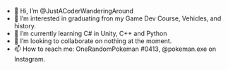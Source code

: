 - 👋 Hi, I’m @JustACoderWanderingAround
- 👀 I’m interested in graduating fron my Game Dev Course, Vehicles, and history.
- 🌱 I’m currently learning C# in Unity, C++ and Python
- 💞️ I’m looking to collaborate on nothing at the moment.
- 📫 How to reach me: OneRandomPokeman #0413, @pokeman.exe on Instagram. 

<!---
JustACoderWanderingAround/JustACoderWanderingAround is a ✨ special ✨ repository because its `README.md` (this file) appears on your GitHub profile.
You can click the Preview link to take a look at your changes.
--->
